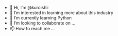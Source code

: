 - 👋 Hi, I’m @kuroishii
- 👀 I’m interested in learning more about this industry
- 🌱 I’m currently learning Python
- 💞️ I’m looking to collaborate on ...
- 📫 How to reach me ...

<!---
kuroishii/kuroishii is a ✨ special ✨ repository because its `README.md` (this file) appears on your GitHub profile.
You can click the Preview link to take a look at your changes.
--->
